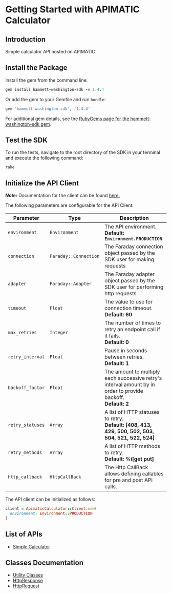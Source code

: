 
# Getting Started with APIMATIC Calculator

## Introduction

Simple calculator API hosted on APIMATIC

## Install the Package

Install the gem from the command line:

```ruby
gem install hammett-washington-sdk -v 1.4.4
```

Or add the gem to your Gemfile and run `bundle`:

```ruby
gem 'hammett-washington-sdk', '1.4.4'
```

For additional gem details, see the [RubyGems page for the hammett-washington-sdk gem](https://rubygems.org/gems/hammett-washington-sdk/versions/1.4.4).

## Test the SDK

To run the tests, navigate to the root directory of the SDK in your terminal and execute the following command:

```
rake
```

## Initialize the API Client

**_Note:_** Documentation for the client can be found [here.](https://www.github.com/ZahraN444/hammett-washington-ruby-sdk/tree/1.4.4/doc/client.md)

The following parameters are configurable for the API Client:

| Parameter | Type | Description |
|  --- | --- | --- |
| `environment` | `Environment` | The API environment. <br> **Default: `Environment.PRODUCTION`** |
| `connection` | `Faraday::Connection` | The Faraday connection object passed by the SDK user for making requests |
| `adapter` | `Faraday::Adapter` | The Faraday adapter object passed by the SDK user for performing http requests |
| `timeout` | `Float` | The value to use for connection timeout. <br> **Default: 60** |
| `max_retries` | `Integer` | The number of times to retry an endpoint call if it fails. <br> **Default: 0** |
| `retry_interval` | `Float` | Pause in seconds between retries. <br> **Default: 1** |
| `backoff_factor` | `Float` | The amount to multiply each successive retry's interval amount by in order to provide backoff. <br> **Default: 2** |
| `retry_statuses` | `Array` | A list of HTTP statuses to retry. <br> **Default: [408, 413, 429, 500, 502, 503, 504, 521, 522, 524]** |
| `retry_methods` | `Array` | A list of HTTP methods to retry. <br> **Default: %i[get put]** |
| `http_callback` | `HttpCallBack` | The Http CallBack allows defining callables for pre and post API calls. |

The API client can be initialized as follows:

```ruby
client = ApimaticCalculator::Client.new(
  environment: Environment::PRODUCTION
)
```

## List of APIs

* [Simple Calculator](https://www.github.com/ZahraN444/hammett-washington-ruby-sdk/tree/1.4.4/doc/controllers/simple-calculator.md)

## Classes Documentation

* [Utility Classes](https://www.github.com/ZahraN444/hammett-washington-ruby-sdk/tree/1.4.4/doc/utility-classes.md)
* [HttpResponse](https://www.github.com/ZahraN444/hammett-washington-ruby-sdk/tree/1.4.4/doc/http-response.md)
* [HttpRequest](https://www.github.com/ZahraN444/hammett-washington-ruby-sdk/tree/1.4.4/doc/http-request.md)

